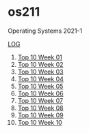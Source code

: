 # os211
Operating Systems 2021-1

[LOG](https://github.com/kevin-UI2019/os211/blob/master/TXT/mylog.txt)<br>


1. [Top 10 Week 01](https://kevin-ui2019.github.io/os211/W01/)<br>
2. [Top 10 Week 02](https://kevin-ui2019.github.io/os211/W02/)<br>
2. [Top 10 Week 03](https://kevin-ui2019.github.io/os211/W03/)<br>
3. [Top 10 Week 04](https://kevin-ui2019.github.io/os211/W04/)<br>
4. [Top 10 Week 05](https://kevin-ui2019.github.io/os211/W05/)<br>
5. [Top 10 Week 06](https://kevin-ui2019.github.io/os211/W06/)<br>
6. [Top 10 Week 07](https://kevin-ui2019.github.io/os211/W07/)<br>
7. [Top 10 Week 08](https://kevin-ui2019.github.io/os211/W08/)<br>
8. [Top 10 Week 09](https://kevin-ui2019.github.io/os211/W09/)<br>
9. [Top 10 Week 10](https://kevin-ui2019.github.io/os211/W10/)<br>
